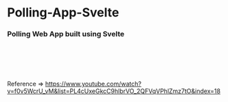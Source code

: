 # Polling-App-Svelte

<h3>Polling Web App built using Svelte</h3>

<br>
<br>
<br>
<br>

Reference => https://www.youtube.com/watch?v=f0v5WcrU_vM&list=PL4cUxeGkcC9hlbrVO_2QFVqVPhlZmz7tO&index=18